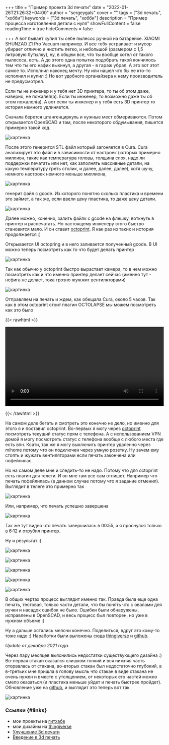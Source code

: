 +++
title = "Пример проекта 3d печати"
date = "2022-01-26T21:26:32+04:00"
author = "sergeygals"
cover = ""
tags = ["3d печать", "хобби"]
keywords = ["3d печать", "хобби"]
description = "Пример процесса изготовления детали с нуля"
showFullContent = false
readingTime = true
hideComments = false

+++
А вот бывает купил ты себе пылесос ручной на батарейке. XIAOMI SHUNZAO Z1 Pro Vacuum например. И все тебя устраивает и мусор убирает отлично и чистить легко, и небольшой (размером с 1,5 литровую бутылку), ну, в общем все, что ты вообще хотел от такого пылесоса, есть. А до этого одна попытка подобрать такой кончилось тем что ты его нафик выкинул, а другая - в гараж убрал. А это вот этот самое то. Исполнил наконец мечту. Ну или нашел что бы ее кто-то исполнил и купил :)  Но вот удобного органайзера к нему производитель не предусмотрел.

Если ты не инженер и у тебя нет 3D принтера, то ты об этом даже, наверно, не пожалел(а). Если ты инженер, то возможно даже ты об этом пожалел(а). А вот если ты инженер и у тебя есть 3D принтер то история немного удлиняется.

Сначала берется штангенциркуль и нужные мест обмериваются. Потом открывается OpenSCAD и там, после некоторого обдумывания, пишется примерно такой код.

![картинка](openscad-3d-v-1024x574.png)

После этого генерится STL файл который загоняется в Cura. Cura анализирует это файл и  в зависимости от настроек (которых примерно миллион, такие как температура головы, толщина слоя, надо ли поддержки печатать или нет, как заполнять массивные детали, на какую температуру греть столик, и далее, далее, далее),  хотя шучу, немного настроек немного меньше миллиона,

![картинка](cura-3d-v-0.png)

генерит файл с gcode. Из которого понятно сколько пластика и времени это займет, а так же, если ввели цену пластика, то даже цену детали.

![картинка](cura-3d-v-1024x536.png)

Далее можно, конечно, залить файлк с gcode на флешку, воткнуть в принтер и распечатать. Но настоящему инженеру этого быстро становится мало. И он ставит [octoprint](https://octoprint.org/). Я как раз из таких и история продолжается :)

Открывается UI octopring и в него заливается полученный gcode. В UI можно теперь посмотреть как то что будет делать принтер

![картинка](octoprint-3d-v-0-945x1024.png)

Так как обычно у octoprint быстро вырастает камера, то в нем можно посмотреть как  и что именно принтер  делает сейчас (именно тут - нефига не делает, тока грозно жужжит вентиляторами)

![картинка](octoprint-3d-v-1-1024x928.png)

Отправляем на печать и ждем, как обещала Cura, около 5 часов. Так как в этом octoprint стоит плагин OCTOLAPSE мы можем посмотреть как это было

{{< rawhtml >}}

<video width=100% controls autoplay>
    <source src="3d-print.mp4" type="video/mp4">
    Your browser does not support the video tag.
</video>

{{< /rawhtml >}}


На самом деле бегать и смотреть это конечно не дело, но именно для этого я и поставил octoprint. Во-первых я могу через [octoprint](https://play.google.com/store/apps/details?id=com.kabacon.octoremote&hl=ru&gl=US) посмотреть текущий статус прям с телефона. А с использованием VPN домой я могу посмотреть статус с телефона вообще с любого места где есть впн. Ксати, так же я могу выключить принтер удаленно через mihome потому что он подключен через умную розетку. Ну зачем ему стоять и жужать вентиляторами если печать закончена или пофейлилас.

Но на самом деле мне и следить-то не надо. Потому что для octoprint есть плагин для телеги. И он мне там все сам отпишет. Например что печать пофейлилась (в данном случае потому что я задание отменил). Выглядит в телеге это примерно так

![картинка](3d-telegram-0.png)

Или, например, что печать успешно завершена

![картинка](octoprint-3d-v-2.png)

Так же тут  видно что печать завершилась в 00:55, а я проснулся только в 6:12 и отрубил принтер.

Ну и результат :)

![картинка](IMG20210613082142-1024x755.jpg)

![картинка](IMG20210613082152-1024x665.jpg)

![картинка](IMG20210613082125-1024x588.jpg)

![картинка](IMG20210613082115-866x1024.jpg)

![картинка](IMG20210613082102-390x1024.jpg)

В общих чертах процесс выглядит именно так. Правда была еще одна печать, тестовая, только части детали, что бы понять что с овалами для ручки и насадок ошибок не было. Ошибки были обнаружены, исправлены в OpenSCAD, и весь процесс был повторен, но уже в нужном объеме :)

Ну а дальше остались мелочи конечно. Поделиться, вдруг это кому-то тоже надо :) Наработки были выложены сюда [thingiverse](https://www.thingiverse.com/thing:4884652) и [github](https://github.com/sergeygalkin/3d_print/commit/b5ba629936540a93419ff893a336af6d31f3c18e).

_Update от декабря 2021 года._

Через пару месяцев выяснились недостатки существующего дизайна :) Во-первая стакан оказался слишком тонкий и вся нижняя часть оторвалась от стакана, во-вторых стакан был недостаточно глубокий, а в-третьих мне пришла в голову мысль что стакан в виде стакана не очень нужен и вместе с утолщением, от некоторых его частей можно смело оказаться (и пластика меньше уйдет и печать быстрее пройдет). Обновление уже на [github](https://github.com/sergeygalkin/3d_print/commit/436efe41638fbdf7893d969ec3308921668219b0), и выглядит это теперь вот так

![картинка](20211202_122942-690x1024.jpg)

### Ссылки {#links}

- мои проекты на [гитхабе](https://github.com/sergeygalkin/3d_print)
- мои дизайны на [thingiverse](https://www.thingiverse.com/sergeygals/designs)
- [Улучшение 3d печати](/posts/3d-print-advanced/)
- [Введение в 3d печать](/posts/3d-print-intro/)
